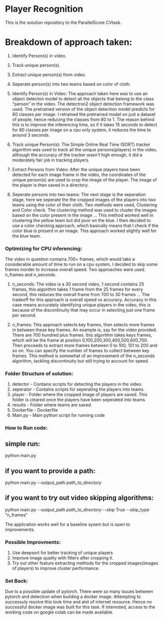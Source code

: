 # Player Recognition

This is the solution repository to the ParallelScore CVtask.

# Breakdown of approach taken:
1) Identify Person(s) in video.
2) Track unique person(s).
3) Extract unique person(s) from video.
4) Seperate person(s) into two teams based on color of cloth.

1) Identify Person(s) in Video:
The approach taken here was to use an object detecton model to detect all the objects that belong to the class "person" in the video. The detectron2 object detection framework was used. The pretrained version of the object detection model predicts for 80 classes per image. I retrained the pretrained model on just a dataset of people, hence reducing the classes from 80 to 1. The reason behind this is to improve the inferencing time, so if it takes 15 seconds to detect for 80 classes per image on a cpu only system, it reduces the time to around 3 seconds.

2) Track unique Person(s):
The Simple Online Real Time (SORT) tracker algorithm was used to track all the unique persons(players) in the video, although the accuracy of the tracker wasn't high enough, it did a moderately fair job in tracking players.

3) Extract Persons from Video:
After the unique players have been detected for each image frame in the video, the coordinates of the unique person(s) are used to crop the image of the player. The image of the player is then saved in a directory.

4) Seperate persons into two teams:
The next stage is the seperation stage, here we seperate the the cropped images of the players into two teams using the color of their cloth. Two methods were used,
 Clustering and Color check. The clustering method was used to cluster the images based on the color present in the image ... This method worked well in clustering the yellow team but did poor on the blue. I then decided to use a color checking approach, which basically means that I check if the color blue is present in an image. This approach worked slightly well for the blue team.
 
### Optimizing for CPU inferencing:
The video in question contains 700+ frames, which would take a considerable amount of time to run on a cpu system, I decided to skip some frames inorder to increase overall speed. Two approaches were used. n_frames and n_seconds. 

1) n_seconds: The video is a 30 second video, 1 second contains 25 frames, this algorithm takes 1 frame from the 25 frames for every second, this reduces the overall frame from 700 to 30 frames ... The tradeoff for this approach is overall speed vs accuracy. Accuracy in this case means accurately identifying unique players in the video, this is because of the discontinuity that may occur in selecting just one frame per second.

2) n_frames: This approach selects key frames, then selects more frames in between these key frames. An example is, say for the video provided. There are 700 hundred plus frames. this algorithm takes keys frames, which will be the frame at position 0,100,200,300,400,500,600,700. Then proceeds to extract more frames between 0 to 100, 101 to 200 and so on. You can specify the number of frames to collect between key frames. This method is somewhat of an improvement of the n_seconds algorithm, tackling discontinuity but still trying to account for speed.


### Folder Structure of solution:
1) detector - Contains scripts for detecting the players in the video.
2) seperator -  Contains scripts for seperating the players into teams.
3) player - Folder where the cropped image of players are saved. This folder is cleared once the players have been seperated into teams
4) results - Folder where teams are saved.
3) Dockerfile -  Dockerfile
4) Main.py -  Main python script for running code



### How to Run code:
## simple run:
python main.py

## if you want to provide a path:
python main.py --output_path _path_to_directory_

## if you want to try out video skipping algorithms:
python main.py --output_path _path_to_directory_ --skip True --skip_type "n_frames"

The application works well for a baseline sysem but is open to improvements.

### Possible Improvments:
1) Use deepsort for better tracking of unique players
2) Improve image quality with filters after cropping it.
3) Try out other feature extracting methods for the cropped images(images of players) to improve cluster performance.



### Set Back:
Due to a possible update of pytorch. There were so many issues between pytorch and detectron when building a docker image. Attempting to successuly resolve this took time and alot of internet resource. Hence no successful docker image was built for this task. If interested, access to the working code on google colab can be made available. 
